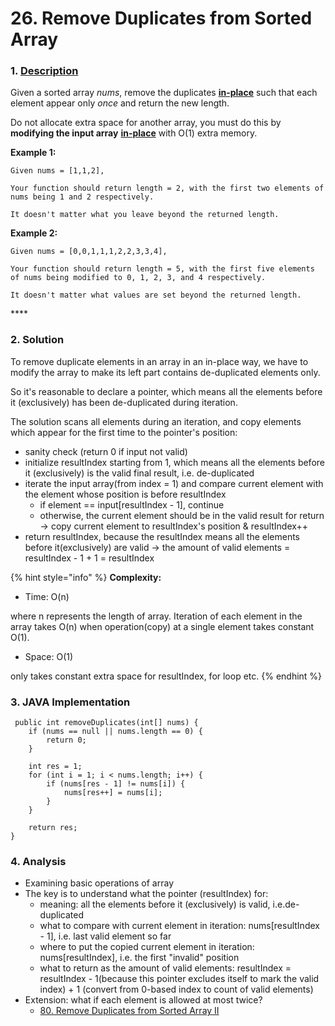 # 26. Remove Duplicates from Sorted Array

### 1. [Description](https://leetcode.com/problems/remove-duplicates-from-sorted-array/description/)

Given a sorted array _nums_, remove the duplicates [**in-place**](https://en.wikipedia.org/wiki/In-place_algorithm) such that each element appear only _once_ and return the new length.

Do not allocate extra space for another array, you must do this by **modifying the input array** [**in-place**](https://en.wikipedia.org/wiki/In-place_algorithm) with O\(1\) extra memory.

**Example 1:**

```text
Given nums = [1,1,2],

Your function should return length = 2, with the first two elements of nums being 1 and 2 respectively.

It doesn't matter what you leave beyond the returned length.
```

**Example 2:**

```text
Given nums = [0,0,1,1,1,2,2,3,3,4],

Your function should return length = 5, with the first five elements of nums being modified to 0, 1, 2, 3, and 4 respectively.

It doesn't matter what values are set beyond the returned length.
```

\*\*\*\*

### 2. Solution

To remove duplicate elements in an array in an in-place way, we have to modify the array to make its left part contains de-duplicated elements only.

So it's reasonable to declare a pointer, which means all the elements before it \(exclusively\) has been de-duplicated during iteration. 

The solution scans all elements during an iteration, and copy elements which appear for the first time to the pointer's position:

* sanity check \(return 0 if input not valid\)
* initialize resultIndex starting from 1, which means all the elements before it \(exclusively\) is the valid final result, i.e. de-duplicated
* iterate the input array\(from index = 1\) and compare current element with the element whose position is before resultIndex
  * if element == input\[resultIndex - 1\], continue
  * otherwise, the current element should be in the valid result for return -&gt; copy current element to resultIndex's position & resultIndex++
* return resultIndex, because the resultIndex means all the elements before it\(exclusively\) are valid -&gt; the amount of valid elements = resultIndex - 1 + 1 = resultIndex

{% hint style="info" %}
**Complexity:**

* Time: O\(n\)  

where n represents the length of array. Iteration of each element in the array takes O\(n\) when operation\(copy\) at a single element takes constant O\(1\).

* Space: O\(1\) 

only takes constant extra space for resultIndex, for loop etc.
{% endhint %}



### 3. JAVA Implementation

```text
 public int removeDuplicates(int[] nums) {
    if (nums == null || nums.length == 0) {
        return 0;
    }
        
    int res = 1;
    for (int i = 1; i < nums.length; i++) {
        if (nums[res - 1] != nums[i]) {
            nums[res++] = nums[i];
        }
    }
        
    return res;
}
```



### 4. Analysis

* Examining basic operations of array
* The key is to understand what the pointer \(resultIndex\) for:
  * meaning: all the elements before it \(exclusively\) is valid, i.e.de-duplicated
  * what to compare with current element in iteration: nums\[resultIndex - 1\], i.e. last valid element so far
  * where to put the copied current element in iteration: nums\[resultIndex\], i.e. the first "invalid" position
  * what to return as the amount of valid elements: resultIndex = resultIndex - 1\(because this pointer excludes itself to mark the valid index\) + 1 \(convert from 0-based index to count of valid elements\) 
* Extension: what if each element is allowed at most twice? 
  * [80. Remove Duplicates from Sorted Array II](https://app.gitbook.com/@alittlebit/s/data-structures-and-algorithms-in-java/array/80.-remove-duplicates-from-sorted-array-ii)

